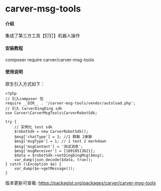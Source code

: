 # carver-msg-tools

#### 介绍
集成了第三方工具【钉钉】机器人操作

#### 安装教程

composer require carver/carver-msg-tools

#### 使用说明

原生引入方式如下：

```
<?php
// 引入composer 包
require __DIR__ . '/carver-msg-tools/vendor/autoload.php';
// 引入 CarverDingDing sdk
use Carver\CarverMsgTools\CarverRobotSdk;

try {
    // 实例化 test sdk
    $robotSdk = new CarverRobotSdk();
    $msg['chatType'] = 1; //1 群聊 2单聊
    $msg['msgType'] = 1; // 1 text 2 markdown
    $msg['msgContent'] = '测试消息';
    $msg['msgReceiver'] = [18910513621];
    $data = $robotSdk->setDingDingMsg($msg);
    var_dump(json_decode($data, true));
} catch (\Exception $e) {
    var_dump($e->getMessage());
}
```

版本更新可查看:
https://packagist.org/packages/carver/carver-msg-tools